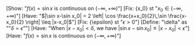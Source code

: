 [Show: "$f(x)=\sin x$ is continuous on $(-\infty,+\infty)$"]
[Fix: {x_0} st "$x_0 \in (-\infty,+\infty)$"]
[Have: "$|\sin x-\sin x_0| = 2 \left| \cos \frac{x+x_0}{2}\,\sin \frac{x-x_0}{2} \right| \leq |x-x_0|$"]
[Fix: {\epsilon} st "$\epsilon>0$"]
[Define: "\delta" as ""$\delta=\epsilon$""]
[Have: "When $|x-x_0|<\delta$, we have $|\sin x-\sin x_0|\leq|x-x_0|<\epsilon$"]
[Have: "$f(x)=\sin x$ is continuous on $(-\infty,+\infty)$"]